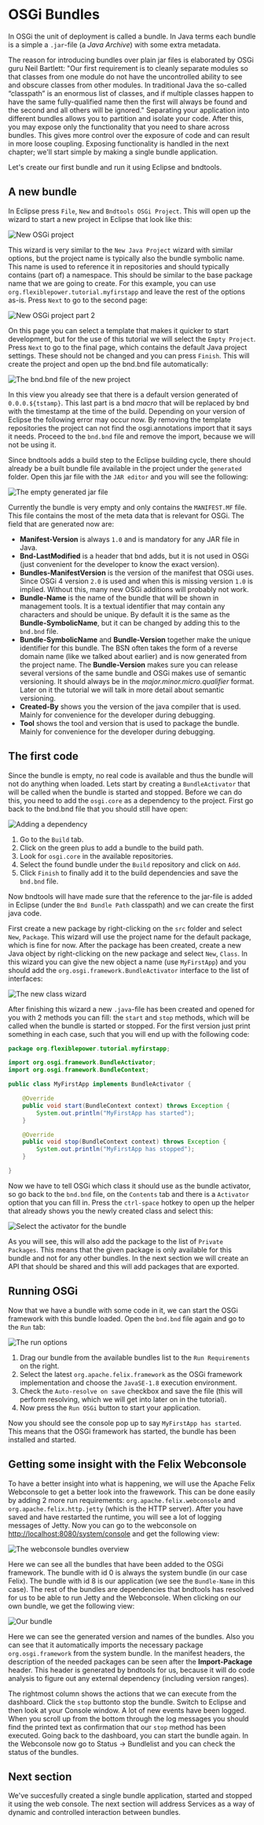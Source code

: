 # OSGi Bundles

In OSGi the unit of deployment is called a bundle. In Java terms each bundle is a simple a `.jar`-file (a *Java Archive*) with some extra metadata. 

The reason for introducing bundles over plain jar files is elaborated by OSGi guru Neil Bartlett:
"Our first requirement is to cleanly separate modules so that classes from one module do not have the uncontrolled ability to see and obscure classes from other modules. In traditional Java the so-called “classpath” is an enormous list of classes, and if multiple classes happen to have the same fully-qualified name then the first will always be found and the second and all others will be ignored."
Separating your application into different bundles allows you to partition and isolate your code. After this, you may expose only the functionality that you need to share across bundles. This gives more control over the exposure of code and can result in more loose coupling. Exposing functionality is handled in the next chapter; we'll start simple by making a single bundle application. 

Let's create our first bundle and run it using Eclipse and bndtools.

## A new bundle

In Eclipse press `File`, `New` and `Bndtools OSGi Project`. This will open up the wizard to start a new project in Eclipse that look like this:

![New OSGi project](bndtools-new-project.png)

This wizard is very similar to the `New Java Project` wizard with similar options, but the project name is typically also the bundle symbolic name. This name is used to reference it in repositories and should typically contains (part of) a namespace. This should be similar to the base package name that we are going to create. For this example, you can use `org.flexiblepower.tutorial.myfirstapp` and leave the rest of the options as-is. Press `Next` to go to the second page:

![New OSGi project part 2](bndtools-new-project-2.png)

On this page you can select a template that makes it quicker to start development, but for the use of this tutorial we will select the `Empty Project`. Press `Next` to go to the final page, which contains the default Java project settings. These should not be changed and you can press `Finish`. This will create the project and open up the bnd.bnd file automatically:

![The bnd.bnd file of the new project](myfirstapp-bnd.png)

In this view you already see that there is a default version generated of `0.0.0.${tstamp}`. This last part is a bnd *macro* that will be replaced by bnd with the timestamp at the time of the build.
Depending on your version of Eclipse the following error may occur now. By removing the template repositories the project can not find the osgi.annotations import that it says it needs. Proceed to the `bnd.bnd` file and remove the import, because we will not be using it.

Since bndtools adds a build step to the Eclipse building cycle, there should already be a built bundle file available in the project under the `generated` folder. Open this jar file with the `JAR editor` and you will see the following:

![The empty generated jar file](myfirstapp-jar.png)

Currently the bundle is very empty and only contains the `MANIFEST.MF` file. This file contains the most of the meta data that is relevant for OSGi. The field that are generated now are:

- **Manifest-Version** is always `1.0` and is mandatory for any JAR file in Java.
- **Bnd-LastModified** is a header that bnd adds, but it is not used in OSGi (just convenient for the developer to know the exact version).
- **Bundles-ManifestVersion** is the version of the manifest that OSGi uses. Since OSGi 4 version `2.0` is used and when this is missing version `1.0` is implied. Without this, many new OSGi additions will probably not work.
- **Bundle-Name** is the name of the bundle that will be shown in management tools. It is a textual identifier that may contain any characters and should be unique. By default it is the same as the **Bundle-SymbolicName**, but it can be changed by adding this to the `bnd.bnd` file.
- **Bundle-SymbolicName** and **Bundle-Version** together make the unique identifier for this bundle. The BSN often takes the form of a reverse domain name (like we talked about earlier) and is now generated from the project name. The **Bundle-Version** makes sure you can release several versions of the same bundle and OSGi makes use of semantic versioning. It should always be in the *major.minor.micro.qualifier* format. Later on it the tutorial we will talk in more detail about semantic versioning.
- **Created-By** shows you the version of the java compiler that is used. Mainly for convenience for the developer during debugging.
- **Tool** shows the tool and version that is used to package the bundle. Mainly for convenience for the developer during debugging.

## The first code

Since the bundle is empty, no real code is available and thus the bundle will not do anything when loaded. Lets start by creating a `BundleActivator` that will be called when the bundle is started and stopped. Before we can do this, you need to add the `osgi.core` as a dependency to the project. First go back to the bnd.bnd file that you should still have open:

![Adding a dependency](myfirstapp-add-dependancy.png)

1. Go to the `Build` tab.
2. Click on the green plus to add a bundle to the build path.
3. Look for `osgi.core` in the available repositories.
4. Select the found bundle under the `Build` repository and click on `Add`.
5. Click `Finish` to finally add it to the build dependencies and save the `bnd.bnd` file.

Now bndtools will have made sure that the reference to the jar-file is added in Eclipse (under the `Bnd Bundle Path` classpath) and we can create the first java code.

First create a new package by right-clicking on the `src` folder and select `New`, `Package`. This wizard will use the project name for the default package, which is fine for now. After the package has been created, create a new Java object by right-clicking on the new package and select `New`, `Class`. In this wizard you can give the new object a name (use `MyFirstApp`) and you should add the `org.osgi.framework.BundleActivator` interface to the list of interfaces:

![The new class wizard](myfirstapp-create-activator.png)

After finishing this wizard a new `.java`-file has been created and opened for you with 2 methods you can fill: the `start` and `stop` methods, which will be called when the bundle is started or stopped. For the first version just print something in each case, such that you will end up with the following code:

```java
package org.flexiblepower.tutorial.myfirstapp;

import org.osgi.framework.BundleActivator;
import org.osgi.framework.BundleContext;

public class MyFirstApp implements BundleActivator {

	@Override
	public void start(BundleContext context) throws Exception {
		System.out.println("MyFirstApp has started");
	}

	@Override
	public void stop(BundleContext context) throws Exception {
		System.out.println("MyFirstApp has stopped");
	}

}
```

Now we have to tell OSGi which class it should use as the bundle activator, so go back to the `bnd.bnd` file, on the `Contents` tab and there is a `Activator` option that you can fill in. Press the `ctrl-space` hotkey to open up the helper that already shows you the newly created class and select this:

![Select the activator for the bundle](myfirstapp-set-activator.png)

As you will see, this will also add the package to the list of `Private Packages`. This means that the given package is only available for this bundle and not for any other bundles. In the next section we will create an API that should be shared and this will add packages that are exported.

## Running OSGi

Now that we have a bundle with some code in it, we can start the OSGi framework with this bundle loaded. Open the `bnd.bnd` file again and go to the `Run` tab:

![The run options](myfirstapp-running.png)

1. Drag our bundle from the available bundles list to the `Run Requirements` on the right.
2. Select the latest `org.apache.felix.framework` as the OSGi framework implementation and choose the `JavaSE-1.8` execution environment.
3. Check the `Auto-resolve on save` checkbox and save the file (this will perform resolving, which we will get into later on in the tutorial).
4. Now press the `Run OSGi` button to start your application.

Now you should see the console pop up to say `MyFirstApp has started`. This means that the OSGi framework has started, the bundle has been installed and started.

## Getting some insight with the Felix Webconsole

To have a better insight into what is happening, we will use the Apache Felix Webconsole to get a better look into the frawework. This can be done easily by adding 2 more run requirements: `org.apache.felix.webconsole` and `org.apache.felix.http.jetty` (which is the HTTP server). After you have saved and have restarted the runtime, you will see a lot of logging messages of Jetty. Now you can go to the webconsole on [http://localhost:8080/system/console](http://localhost:8080/system/console) and get the following view:

![The webconsole bundles overview](myfirstapp-webconsole-bundles.png)

Here we can see all the bundles that have been added to the OSGi framework. The bundle with id 0 is always the system bundle (in our case Felix). The bundle with id 8 is our application (we see the `Bundle-Name` in this case). The rest of the bundles are dependencies that bndtools has resolved for us to be able to run Jetty and the Webconsole. When clicking on our own bundle, we get the following view:

![Our bundle](myfirstapp-webconsole-ourbundle.png)

Here we can see the generated version and names of the bundles. Also you can see that it automatically imports the necessary package `org.osgi.framework` from the system bundle. In the manifest headers, the description of the needed packages can be seen after the **Import-Package** header. This header is generated by bndtools for us, because it will do code analysis to figure out any external dependency (including version ranges).

The rightmost column shows the actions that we can execute from the dashboard. Click the `stop` buttonto stop the bundle. Switch to Eclipse and then look at  your Console window. A lot of new events have been logged. When you scroll up from the bottom through the log messages you should find the printed text as confirmation that our `stop` method has been executed. Going back to the dashboard, you can start the bundle again. In the Webconsole now go to Status -> Bundlelist and you can check the status of the bundles.

## Next section
We've succesfully created a single bundle application, started and stopped it using the web console. The next section will address Services as a way of dynamic and controlled interaction between bundles.
